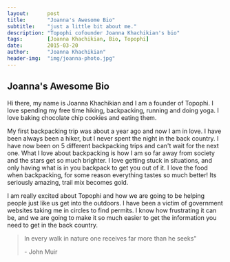 ```yaml
---
layout:      post
title:       "Joanna's Awesome Bio"
subtitle:    "just a little bit about me."
description: "Topophi cofounder Joanna Khachikian's bio"
tags:        [Joanna Khachikian, Bio, Topophi]
date:        2015-03-20
author:      "Joanna Khachikian"
header-img:  "img/joanna-photo.jpg"
---
```


<h2 class="section-heading">Joanna's Awesome Bio</h2>

<p>Hi there, my name is Joanna Khachikian and I am a founder of Topophi. I love spending my free time hiking, backpacking, running and doing yoga. I love baking chocolate chip cookies and eating them. </p>

<p>My first backpacking trip was about a year ago and now I am in love. I have been always been a hiker, but I never spent the night in the back country. I have now been on 5 different backpacking trips and can't wait for the next one. What I love about backpacking is how I am so far away from society and the stars get so much brighter. I love getting stuck in situations, and only having what is in you backpack to get you out of it. I love the food when backpacking, for some reason everything tastes so much better! Its seriously amazing, trail mix becomes gold. </p>

<p> I am really excited about Topophi and how we are going to be helping people just like us get into the outdoors. I have been a victim of government websites taking me in circles to find permits. I know how frustrating it can be, and we are going to make it so much easier to get the information you need to get in the back country.</p>

<blockquote>In every walk in nature one receives far more than he seeks" 
  <p>- John Muir</p>
</blockquote>
